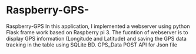 # Raspberry-GPS-
Raspberry-GPS 
In this application, I implemented a webserver using python Flask frame work based on Raspberry pi 3. 
The fucntion of webserver is to display GPS information (Longitude and Latitude) and saving the GPS data tracking in the table using SQLite BD. 
GPS_Data POST API for Json file 
